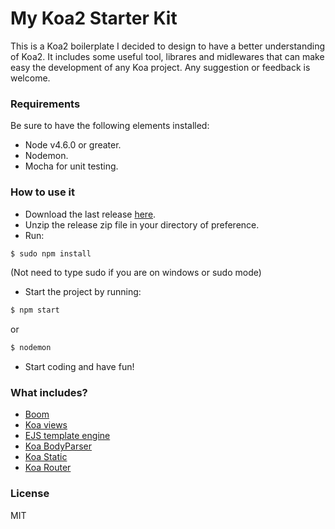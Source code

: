 # My Koa2 Starter Kit
This is a Koa2 boilerplate I decided to design to have a better understanding of Koa2. It includes some useful tool, librares and midlewares that can make easy the development of any Koa project. Any suggestion or feedback is welcome.

### Requirements
Be sure to have the following elements installed:
- Node v4.6.0 or greater.
- Nodemon.
- Mocha for unit testing.

### How to use it
- Download the last release [here](https://github.com/Andrew4d3/koainit/archive/1.0.zip).
- Unzip the release zip file in your directory of preference.
- Run:
```sh
$ sudo npm install
```
(Not need to type sudo if you are on windows or sudo mode)
- Start the project by running:
```sh
$ npm start
```
or
```sh
$ nodemon
```
- Start coding and have fun!

### What includes?
- [Boom](https://github.com/hapijs/boom)
- [Koa views](https://github.com/queckezz/koa-views)
- [EJS template engine](https://github.com/tj/ejs)
- [Koa BodyParser](https://github.com/koajs/bodyparser)
- [Koa Static](https://github.com/koajs/static)
- [Koa Router](https://github.com/alexmingoia/koa-router)

### License
MIT









